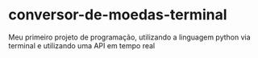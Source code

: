 # conversor-de-moedas-terminal
Meu primeiro projeto de programação, utilizando a linguagem python via terminal e utilizando uma API em tempo real
